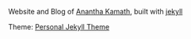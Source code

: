 
Website and Blog of [Anantha Kamath](http://ananthakamath.com), built with [jekyll](jekyllrb.com)

Theme: [Personal Jekyll Theme](https://github.com/PanosSakkos/personal-jekyll-theme)
